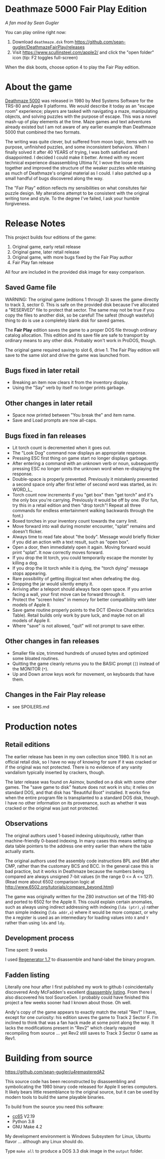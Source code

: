 # Deathmaze 5000 Fair Play Edition

*A fan mod by Sean Gugler*

You can play online right now:
1. Download `deathmaze.dsk` from https://github.com/sean-gugler/DeathmazeFairPlay/releases
2. Visit https://www.scullinsteel.com/apple2/ and click the "open folder" icon (tip: F2 toggles full-screen)

When the disk boots, choose option 4 to play the Fair Play edition.

# About the game

[Deathmaze 5000](https://wikipedia.org/wiki/Deathmaze_5000) was released in 1980 by Med Systems Software for the TRS-80 and Apple II platforms. We would describe it today as an "escape room" experience; players are tasked with navigating a maze, manipulating objects, and solving puzzles with the purpose of escape. This was a novel mash-up of play elements at the time. Maze games and text adventures already existed but I am not aware of any earlier example than Deathmaze 5000 that combined the two formats.

The writing was quite clever, but suffered from moon logic, items with no purpose, unfinished puzzles, and some inconsistent behaviors. When I finally solved it after 40 YEARS of trying, I was both satisfied and disappointed. I decided I could make it better. Armed with my recent technical experience disassembling Ultima IV, I wove the loose ends together and improved the structure of the weaker puzzles while retaining as much of Deathmaze's original material as I could. I also patched up a small handful of bugs discovered along the way.

The "Fair Play" edition reflects my sensibilities on what consitutes fair puzzle design. My alterations attempt to be consistent with the original writing tone and style. To the degree I've failed, I ask your humble forgiveness.

# Release Notes
This project builds four editions of the game:

1. Original game, early retail release
2. Original game, later retail release
3. Original game, with more bugs fixed by the Fair Play author
4. Fair Play fan release

All four are included in the provided disk image for easy comparison.

## Saved Game file

WARNING: The original game (editions 1 through 3) saves the game directly to track 3, sector 0. This is safe on the provided disk because I've allocated a "RESERVED" file to protect that sector. The same may not be true if you copy the files to another disk, so be careful! The safest (though wasteful) thing to do is use a completely blank disk for saved games.

The **Fair Play** edition saves the game to a proper DOS file through ordinary catalog allocation. This edition and its save file are safe to transport by ordinary means to any other disk. Probably won't work in ProDOS, though.

The original game required saving to slot 6, drive 1. The Fair Play edition will save to the same slot and drive the game was launched from.

## Bugs fixed in later retail
* Breaking an item now clears it from the inventory display.
* Using the "Say" verb by itself no longer prints garbage.

## Other changes in later retail
* Space now printed between "You break the" and item name.
* Save and Load prompts are now all-caps.

## Bugs fixed in fan releases
* Lit torch count is decremented when it goes out.
* The "Look Dog" command now displays an appropriate response.
* Pressing ESC first thing on game start no longer displays garbage.
* After entering a command with an unknown verb or noun, subsequently pressing ESC no longer omits the unknown word when re-displaying the response.
* Double-space is properly prevented. Previously it mistakenly prevented a second space only after first letter of second word was started, as in:  WORD_L_
* Torch count now increments if you "get box" then "get torch" and it's the only box you're carrying. Previously it would be off by one. (For fun, try this in a retail edition and then "drop torch"! Repeat all three commands for endless entertainment walking backwards through the font.)
* Boxed torches in your inventory count towards the carry limit.
* Move forward into wall during monster encounter, "splat" remains and doesn't flicker.
* Always time to read fate about "the body". Message would briefly flicker if you did an action with a text result, such as "open box".
* Open a door, then immediately open it again. Moving forward would print "splat". It now correctly moves forward.
* If you drop the lit torch, you could temporarily escape the monster by killing a dog.
* If you drop the lit torch while it is dying, the "torch dying" message stops appearing.
* Rare possibility of getting illogical text when defeating the dog.
* Dropping the jar would silently empty it.
* Arriving after a teleport should always face open space. If you arrive facing a wall, your first move can be forward through it.
* Protect the "screen holes" in memory for better compatibility with later models of Apple II.
* Save game routine properly points to the DCT (Device Characteristics Table). Retail builds only work by pure luck, and maybe not on all models of Apple II.
* Where "save" is not allowed, "quit" will not prompt to save either.

## Other changes in fan releases
* Smaller file size, trimmed hundreds of unused bytes and optimized some bloated routines.
* Quitting the game cleanly returns you to the BASIC prompt (`]`) instead of the MONITOR (`*`).
* Up and Down arrow keys work for movement, on keyboards that have them.

## Changes in the Fair Play release
* see SPOILERS.md


# Production notes

## Retail editions

The earlier release has been in my own collection since 1980. It is not an official retail disk, so I have no way of knowing for sure if it was cracked or if the original was not protected. There is no evidence of any vanity vandalism typically inserted by crackers, though.

The later release was found on Asimov, bundled on a disk with some other games. The "save game to disk" feature does not work in situ; it relies on standard DOS, and that disk has "Beautiful Boot" installed. It works fine when the entire program file is transplanted to a standard DOS disk, though. I have no other information on its provenance, such as whether it was cracked or the original was just not protected.

## Observations

The original authors used 1-based indexing ubiquitously, rather than machine-friendly 0-based indexing. In many cases this means setting up data table pointers to the address one entry earlier than where the table actually starts.

The original authors used the assembly code instructions BPL and BMI after CMP, rather than the customary BCS and BCC. In the general case this is bad practice, but it works in Deathmaze because the numbers being compared are always unsigned 7-bit values (in the range 0 <= A <= 127). (Read more about 6502 comparison logic at http://www.6502.org/tutorials/compare_beyond.html)

The game was originally written for the Z80 instruction set of the TRS-80 and ported to 6502 for the Apple II. This could explain certain anomalies, such as always using indirect addressing with indexing (`lda (ptr),y`) rather than simple indexing (`lda addr,x`) where it would be more compact, or why the `A` register is used as an intermediary for loading values into `X` and `Y` rather than using `ldx` and `ldy`.

## Development process

Time spent: 9 weeks

I used [Regenerator 1.7](https://csdb.dk/release/?id=149429) to disassemble and hand-label the binary program.

## Fadden listing

Literally one hour after I first published my work to github I coincidentally discovered Andy McFadden's excellent [disassembly listing](https://6502disassembly.com/a2-deathmaze/Deathmaze5000.html). From there I also discovered his tool SourceGen. I probably could have finished this project a few weeks sooner had I known about those. Oh well.

Andy's copy of the game appears to exactly match the retail "Rev1" I have, except for one curiosity: his edition saves the game to Track 2 Sector F. I'm inclined to think that was a fan hack made at some point along the way. It lacks the modifications present in "Rev2" which clearly required recompiling from source ... yet Rev2 still saves to Track 3 Sector 0 same as Rev1.

# Building from source

https://github.com/sean-gugler/u4remasteredA2

This source code has been reconstructed by disassembling and symbolicating the 1980 binary code released for Apple II series computers. It likely bears little resemblance to the original source, but it can be used by modern tools to build the same playable binaries.

To build from the source you need this software:

* [cc65](https://github.com/cc65/cc65) V2.19
* Python 3.8
* GNU Make 4.2

My development environment is Windows Subsystem for Linux, Ubuntu flavor ... although any Linux should do.

Type `make all` to produce a DOS 3.3 disk image in the `output` folder.
